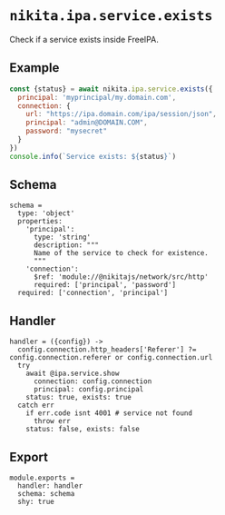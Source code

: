 
# `nikita.ipa.service.exists`

Check if a service exists inside FreeIPA.

## Example

```js
const {status} = await nikita.ipa.service.exists({
  principal: 'myprincipal/my.domain.com',
  connection: {
    url: "https://ipa.domain.com/ipa/session/json",
    principal: "admin@DOMAIN.COM",
    password: "mysecret"
  }
})
console.info(`Service exists: ${status}`)
```

## Schema

    schema =
      type: 'object'
      properties:
        'principal':
          type: 'string'
          description: """
          Name of the service to check for existence.
          """
        'connection':
          $ref: 'module://@nikitajs/network/src/http'
          required: ['principal', 'password']
      required: ['connection', 'principal']


## Handler

    handler = ({config}) ->
      config.connection.http_headers['Referer'] ?= config.connection.referer or config.connection.url
      try
        await @ipa.service.show
          connection: config.connection
          principal: config.principal
        status: true, exists: true
      catch err
        if err.code isnt 4001 # service not found
          throw err
        status: false, exists: false
      

## Export

    module.exports =
      handler: handler
      schema: schema
      shy: true
